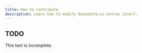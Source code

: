 ```yaml
---
title: How to contribute
description: Learn how to modify datasette-ui-extras itself.
---
```


## TODO

This text is incomplete.
